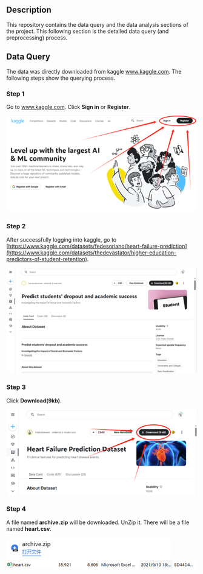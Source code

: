 ## Description

This repository contains the data query and the data analysis sections of the project.
This following section is the detailed data query (and preprocessing) process.

## Data Query

The data was directly downloaded from kaggle www.kaggle.com. The following steps show the querying process.

### Step 1

Go to www.kaggle.com. Click **Sign in** or **Register**.

<img src="Step1.png" alt="Step1">

### Step 2

After successfully logging into kaggle, go to [https://www.kaggle.com/datasets/fedesoriano/heart-failure-prediction](https://www.kaggle.com/datasets/thedevastator/higher-education-predictors-of-student-retention).

<img src="Step2.png" alt="Step2">

### Step 3

Click **Download(9kb)**.

<img src="Step3.png" alt="Step3">

### Step 4

A file named **archive.zip** will be downloaded. UnZip it. There will be a file named **heart.csv**.

<img src="Step4-1.png" alt="Step4-1">

<img src="Step4-2.png" alt="Step4-2">


